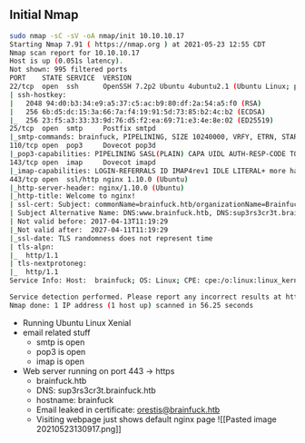 ## Initial Nmap
```bash
sudo nmap -sC -sV -oA nmap/init 10.10.10.17
Starting Nmap 7.91 ( https://nmap.org ) at 2021-05-23 12:55 CDT
Nmap scan report for 10.10.10.17
Host is up (0.051s latency).
Not shown: 995 filtered ports
PORT    STATE SERVICE  VERSION
22/tcp  open  ssh      OpenSSH 7.2p2 Ubuntu 4ubuntu2.1 (Ubuntu Linux; protocol 2.0)
| ssh-hostkey: 
|   2048 94:d0:b3:34:e9:a5:37:c5:ac:b9:80:df:2a:54:a5:f0 (RSA)
|   256 6b:d5:dc:15:3a:66:7a:f4:19:91:5d:73:85:b2:4c:b2 (ECDSA)
|_  256 23:f5:a3:33:33:9d:76:d5:f2:ea:69:71:e3:4e:8e:02 (ED25519)
25/tcp  open  smtp     Postfix smtpd
|_smtp-commands: brainfuck, PIPELINING, SIZE 10240000, VRFY, ETRN, STARTTLS, ENHANCEDSTATUSCODES, 8BITMIME, DSN, 
110/tcp open  pop3     Dovecot pop3d
|_pop3-capabilities: PIPELINING SASL(PLAIN) CAPA UIDL AUTH-RESP-CODE TOP USER RESP-CODES
143/tcp open  imap     Dovecot imapd
|_imap-capabilities: LOGIN-REFERRALS ID IMAP4rev1 IDLE LITERAL+ more have ENABLE Pre-login capabilities SASL-IR AUTH=PLAINA0001 post-login listed OK
443/tcp open  ssl/http nginx 1.10.0 (Ubuntu)
|_http-server-header: nginx/1.10.0 (Ubuntu)
|_http-title: Welcome to nginx!
| ssl-cert: Subject: commonName=brainfuck.htb/organizationName=Brainfuck Ltd./stateOrProvinceName=Attica/countryName=GR
| Subject Alternative Name: DNS:www.brainfuck.htb, DNS:sup3rs3cr3t.brainfuck.htb
| Not valid before: 2017-04-13T11:19:29
|_Not valid after:  2027-04-11T11:19:29
|_ssl-date: TLS randomness does not represent time
| tls-alpn: 
|_  http/1.1
| tls-nextprotoneg: 
|_  http/1.1
Service Info: Host:  brainfuck; OS: Linux; CPE: cpe:/o:linux:linux_kernel

Service detection performed. Please report any incorrect results at https://nmap.org/submit/ .
Nmap done: 1 IP address (1 host up) scanned in 56.25 seconds
```
* Running Ubuntu Linux Xenial
* email related stuff
	* smtp is open
	* pop3 is open
	* imap is open
* Web server running on port 443 -> https
	* brainfuck.htb
	* DNS: sup3rs3cr3t.brainfuck.htb
	* hostname: brainfuck
	* Email leaked in certificate: orestis@brainfuck.htb
	* Visiting webpage just shows default nginx page
![[Pasted image 20210523130917.png]]